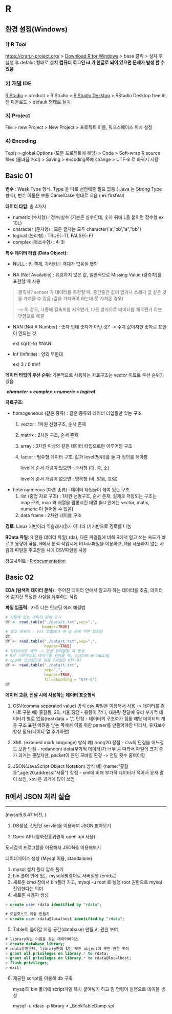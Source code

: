 # R

## 환경 설정(Windows)

### 1) R Tool

https://cran.r-project.org/ > [Download R for Windows](https://cran.r-project.org/bin/windows/) > base 클릭 > 설치 후 실행 후 defalut 형태로 설치 **컴퓨터 로그인 id 가 한글로 되어 있으면 문제가 발생 할 수 있음**

### 2) 개발 IDE

[R Studio](https://rstudio.com/) > product > R Studio > [R Studio Desktop](https://rstudio.com/products/rstudio/download/) > RStudio Desktop free 버전 다운로드 > default 형태로 설치

### 3) Project

File > new Project > New Project > 프로젝트 이름, 워크스페이스 위치 설정

### 4) Encoding

Tools > global Options (모든 프로젝트에 해당) > Code > Soft-wrap R source files (줄바꿈 처리) > Saving > encoding쪽에 change > UTF-8 로 바꿔서 저장

## Basic 01

**변수** : Weak Type 형식, Type 을 따로 선언해줄 필요 없음 ( Java 는 Strong Type 형식), 변수 이름은 보통 CamelCase 형태로 지음 ( ex firstVal)

**데이터 타입**: 총 4가지

* numeric (수치형) : 정수/실수 (기본은 실수인데, 숫자 뒤에 L을 붙이면 정수형 ex 10L)
* character (문자형) : 모든 글자는 모두 character('a','bb',"a","bb") 
* logical (논리형) : TRUE(=T), FALSE(=F)
* complex (복소수형) : 4-3i

**특수 데이터 타입 (Data Object)**:

* NULL : 빈 객체, 가리키는 객체가 없음을 뜻함

* NA (Not Available) : 유효하지 않은 값, 일반적으로 Missing Value (결측치)를 표현할 때 사용

 > 결측치? sensor 가 데이터를 측정할 때, 중간중간 값이 없거나 쓰레기 값 같은 것을 가져올 수 있음 (값을 가져와야 하는데 못 가져온 경우) 
 >
 > -> 이 경우, 나중에 결측치를 지우던가, 다른 방식으로 데이터를 채우던가 하는 방향으로 해결

* NAN (Not A Number) : 숫자 인데 숫자가 아닌 것? -> 수치 값이지만 숫자로 표현이 안되는 것

  ex) sqrt(-9) #NAN

* Inf (Infinite) : 양의 무한대

  ex) 3 / 0 #Inf

**데이터 타입의 우선 순위**: 기본적으로 사용하는 자료구조는 vector 이므로 우선 순위가 있음 

​	***character > complex > numeric > logical***

**자료구조**: 

* homogeneous (같은 종류) : 같은 종류의 데이터 타입들만 있는 구조  
  1. vector : 1차원 선형구조, 순서 존재
  
  2. matrix : 2차원 구조, 순서 존재
  
  3. array : 3차원 이상의 같은 데이터 타입으로만 이루어진 구조
  
  4. factor : 범주형 데이터 구조, 값과 level(범위)를 둘 다 정의를 해야함
  
     level에 순서 개념이 있으면 : 순서형 (대, 중, 소)
  
     level에 순서 개념이 없으면 : 명목형 (비, 맑음, 흐림)
* heterogeneous (다른 종류) : 데이터 타입들이 섞여 있는 구조 
  1. list (중첩 자료 구조) : 1차원 선형구조, 순서 존재, 실제로 저장되는 구조는 map 구조, map 과 배열을 짬뽕시킨 배열 (list 안에는 vector, matix, numeric 다 들어올 수 있음)
  2. data frame : 2차원 테이블 구조 

**경로**: Linux 기반이라 역슬래시(|)가 아니라 (/)기반으로 경로를 나눔

**RData 파일**: R 전용 데이터 파일(.rda),  다른 파일들에 비해 R에서 일고 쓰는 속도가 빠르고 용량이 작음, R에서 분석 작업시에 RData파일을 이용하고, R을 사용하지 않는 사람과 파일을 주고받을 시에 CSV파일을 사용

참고사이트 : [R documentation](https://www.rdocumentation.org/)



## Basic 02

**EDA (탐색적 데이터 분석)** : 주어진 데이터 안에서 알고자 하는 데이터를 추출, 데이터에 숨겨진 특정한 사실을 유추하는 작업 

**파일 입출력** : 자주 나는 인코딩 에러 해결법

``` R
# 파일에 있는 데이터 읽어 오기
df <- read.table("./data/t.txt",sep=",",
                header=TRUE) 
# 경고 메세지 : txt 파일에서 맨 밑 공백 주면 없어짐
df
df <- read.table("./data/t.txt",sep=",",
                 header=TRUE) 
# 멀티바이트 에러 -> 한글 읽어들일 때 발생
# R은 기본적으로 데이터를 읽어올 때, system encoding
# cp949 인코딩으로 읽음 (파일은 UTF-8)
df <- read.table("./data/t.txt",
                 sep=",",
                 header=TRUE,
                 fileEncoding = "UTF-8")
df
```

**데이터 교환, 전달 시에 사용하는 데이터 표준형식**

1. CSV(comma seperated value) 방식
    csv 파일을 이용해서 사용 -> 데이터를 컴마로 구분
    예) 홍길동, 20, 서울
 장점 - 용량이 작다, 대용량 전달에 유리
        부가적 데이터가 별로 없음(real data + ',')
 단점 - 데이터의 구조화가 힘듦
        해당 데이터의 계층 구조 표현 어려움
        받는 쪽에서 이를 위한 parser를 만들어야함
        따라서, 유지보수 항상 필요(데이터 열 추가하면)

 2. XML (extened mark language) 방식
    예) <name>hong</name><age>20</age>
 장점 - csv의 단점을 어느정도 보완
 단점 - redandent data(부가적 데이터)가 너무 큼
        따라서 파일의 크기 증가
        과거는 괜찮지만, packet이 돈인 모바일 환경 
        -> 전달 횟수 줄여야함

 3. JSON(JavaScript Object Notation) 방식
    예) {name:"홍길동",age:20,address:"서울"}
 장점 - xml에 비해 부가적 데이터가 적어서
        요새 많이 쓰임, xml 은 과거에 많이 쓰임

## R에서 JSON 처리 실습

----

(mysql5.6.47 버전, )

1. DB생성, 간단한 servlet을 이용하여 JSON 받아오기


2. Open API (영화진흥위원회 open api 사용)


도서검색 프로그램을 이용해서 JSON을 이용해보기

데이터베이스 생성 (Mysql 이용, standalone)

1. mysql 설치 폴더 압축 풀기
2. bin 폴더 안에 있는 mysqld명령어로 서버실행 (cmd로)
3. 새로운 cmd 창에서 bin폴더 가고, mysql -u root 로 실행
      root 권한으로 mysql 진입한다는 의미
4. 새로운 사용자 생성

```sql
> create user rdata identified by "rdata";

# 로컬호스트 계정 만들기
> create user rdata@localhost identified by "rdata";
```

5. Table이 들어갈 저장 공간(database) 만들고, 권한 부여

```sql
# library라는 이름을 갖는 데이터베이스
> create database library;
# rdata유저한테, library안에 있는 모든 object에 모든 권한 부여
> grant all privileges on library.* to rdata;
> grant all privileges on library.* to rdata@localhost;
> flush privileges;
> exit;
```

6. 제공된 script를 이용해 db 구축

   mysql의 bin 폴더에 script파일 복사 붙여넣기 하고 밑 명령어 실행으로 테이블 생성

   mysql -u rdata -p library < _BookTableDump.spl

```
 
```

